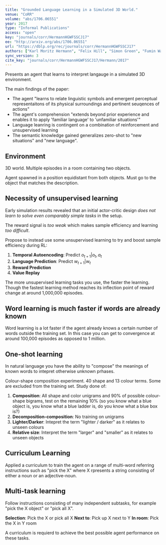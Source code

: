 ```yaml
---
title: "Grounded Language Learning in a Simulated 3D World."
venue: "CoRR"
volume: "abs/1706.06551"
year: 2017
type: "Informal Publications"
access: "open"
key: "journals/corr/HermannHGWFSSCJ17"
ee: "http://arxiv.org/abs/1706.06551"
url: "https://dblp.org/rec/journals/corr/HermannHGWFSSCJ17"
authors: ["Karl Moritz Hermann", "Felix Hill", "Simon Green", "Fumin Wang", "Ryan Faulkner", "Hubert Soyer", "David Szepesvari", "Wojciech Marian Czarnecki", "Max Jaderberg", "Denis Teplyashin", "Marcus Wainwright", "Chris Apps", "Demis Hassabis", "Phil Blunsom"]
sync_version: 3
cite_key: "journals/corr/HermannHGWFSSCJ17/Hermann/2017"
---
```

Presents an agent that learns to interpret langauge in a simulated 3D environment.

The main findings of the paper:
 - The agent "learns to relate linguistic symbols and emergent perceptual representaitons of its physical surroundings and pertinent seuqences of actions"
 - The agent's comprehension "extends beyond prior experience and enables it to apply 'familiar language' to 'unfamiliar situations'"
 - Language leanring is contingent on a combination of reinforcement and unsupervised learning
 - The semantic knowledge gained generalizes zero-shot to "new situations" and "new language".


## Environment

3D world. Multiple episodes in a room containing two objects.

Agent spawned in a position equidistant from both objects. Must go to the object that matches the description.

## Necessity of unsupervised learning
Early simulation results revealed that an initial actor-critic design *does not learn to solve even comparably simple tasks* in the setup.

The reward signal is *too weak* which makes sample efficiency and learning *too difficult*.

Propose to instead use some unsupervised learning to try and boost sample efficiency during RL:

 1. **Temporal Autoencoding**: Predict $o_{t + 1}|o_t, a_t$
 2. **Language Prediction**: Predict $w_{t + 1}|w_t$
 3. **Reward Prediction**
 4. **Value Replay**

The more unsupervised learning tasks you use, the faster the learning. Though the fastest learning method reaches its inflection point of reward change at around 1,000,000 episodes.

## Word learning is much faster if words are already known


Word learning is a lot faster if the agent already knows a certain number of words outside the training set. In this case you can get to convergence at around 100,000 episodes as opposed to 1 million.


## One-shot learning

In natural language you have the ability to "compose" the meanings of known words to intepret otherwise unknown prhases.

Colour-shape composition experiment. 40 shape and 13 colour terms. Some are excluded from the training set. Study done of:

1. **Composition**: All shape and color unigrams and 90\% of possible colour-shape bigrams, test on the remaining 10\% (so you know what a blue object is, you know what a blue ladder is, do you know what a blue box is?)
2. **Decomposition-composition**: No training on unigrams
3. **Lighter/Darker**: Intepret the term "lighter / darker" as it relates to unseen colours
4. **Relative size**: Interpret the term "larger" and "smaller" as it relates to unseen objects


## Curriculum Learning

Applied a curriculum to train the agent on a range of multi-word referring instructions such as "pick the X" where X rpresents a string consisting of either a noun or an adjective-noun.

## Multi-task learning

Follow instructions consisting of many independent subtasks, for example "pick the X object" or "pick all X".

**Selection**: Pick the X or pick all X
**Next to**: Pick up X next to Y
**In room**: Pick the X in Y room

A curriculum is requierd to achieve the best possible agent performance on these tasks.
